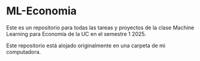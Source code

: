 # ML-Economia

Este es un repositorio para todas las tareas y proyectos de la clase Machine Learning para Economía de la UC en el semestre 1 2025.

Este repositorio está alojado originalmente en una carpeta de mi computadora.
